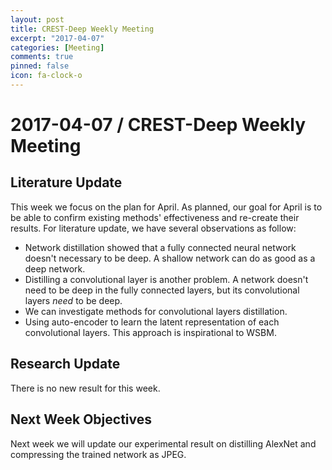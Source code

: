 ```yaml
---
layout: post
title: CREST-Deep Weekly Meeting
excerpt: "2017-04-07"
categories: [Meeting]
comments: true
pinned: false
icon: fa-clock-o
---
```


# 2017-04-07 / CREST-Deep Weekly Meeting

## <i class="fa fa-file-text"></i> Literature Update

This week we focus on the plan for April. As planned, our goal for April
is to be able to confirm existing methods' effectiveness and re-create their
results. For literature update, we have several observations as follow:

- Network distillation showed that a fully connected neural network doesn't necessary
to be deep. A shallow network can do as good as a deep network.
- Distilling a convolutional layer is another problem. A network doesn't need to be deep in the fully connected layers, but its convolutional layers _need_ to be deep.
- We can investigate methods for convolutional layers distillation.
- Using auto-encoder to learn the latent representation of each convolutional layers. This approach is inspirational to WSBM.

## <i class="fa fa-flask"></i> Research Update

There is no new result for this week.

## <i class="fa fa-bullseye"></i> Next Week Objectives

Next week we will update our experimental result on distilling AlexNet and compressing the trained
network as JPEG.
